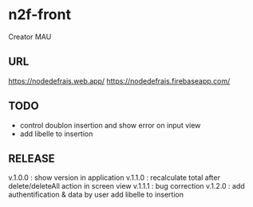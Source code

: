 # n2f-front

Creator MAU

## URL

https://nodedefrais.web.app/
https://nodedefrais.firebaseapp.com/

## TODO

- control doublon insertion and show error on input view
- add libelle to insertion

## RELEASE

v.1.0.0 :
show version in application
v.1.1.0 :
recalculate total after delete/deleteAll action in screen view
v.1.1.1 :
bug correction
v.1.2.0 :
add authentification & data by user
add libelle to insertion
